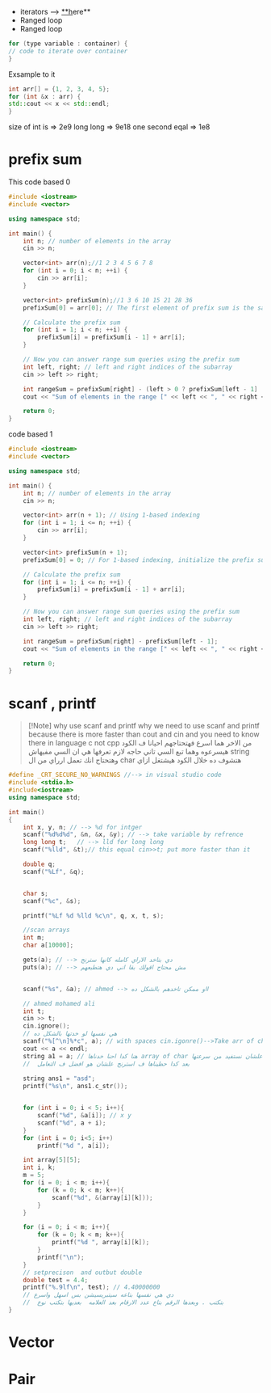 - iterators —> [**h](https://www.simplilearn.com/tutorials/cpp-tutorial/iterators-in-cpp)ere**
- Ranged loop
- Ranged loop

```cpp
for (type variable : container) {
// code to iterate over container
}
```

Exsample to it

```cpp
int arr[] = {1, 2, 3, 4, 5};
for (int &x : arr) {
std::cout << x << std::endl;
}
```

size of int is => 2e9 
long long => 9e18 
one second eqal => 1e8 

# prefix sum

This code based 0
```c++
#include <iostream>
#include <vector>

using namespace std;

int main() {
    int n; // number of elements in the array
    cin >> n;

    vector<int> arr(n);//1 2 3 4 5 6 7 8
    for (int i = 0; i < n; ++i) {
        cin >> arr[i];
    }

    vector<int> prefixSum(n);//1 3 6 10 15 21 28 36  
    prefixSum[0] = arr[0]; // The first element of prefix sum is the same as the first element of the array

    // Calculate the prefix sum
    for (int i = 1; i < n; ++i) {
        prefixSum[i] = prefixSum[i - 1] + arr[i];
    }

    // Now you can answer range sum queries using the prefix sum
    int left, right; // left and right indices of the subarray
    cin >> left >> right;

    int rangeSum = prefixSum[right] - (left > 0 ? prefixSum[left - 1] : 0);
    cout << "Sum of elements in the range [" << left << ", " << right << "] is: " << rangeSum << endl;

    return 0;
}

```

code based 1
```cpp
#include <iostream>
#include <vector>

using namespace std;

int main() {
    int n; // number of elements in the array
    cin >> n;

    vector<int> arr(n + 1); // Using 1-based indexing
    for (int i = 1; i <= n; ++i) {
        cin >> arr[i];
    }

    vector<int> prefixSum(n + 1);
    prefixSum[0] = 0; // For 1-based indexing, initialize the prefix sum at index 0 to 0

    // Calculate the prefix sum
    for (int i = 1; i <= n; ++i) {
        prefixSum[i] = prefixSum[i - 1] + arr[i];
    }

    // Now you can answer range sum queries using the prefix sum
    int left, right; // left and right indices of the subarray
    cin >> left >> right;

    int rangeSum = prefixSum[right] - prefixSum[left - 1];
    cout << "Sum of elements in the range [" << left << ", " << right << "] is: " << rangeSum << endl;

    return 0;
}

```

# scanf , printf

>[!Note] why use scanf and printf
> why we need to use scanf and printf
> because there  is more faster than cout and cin 
> and you need to know there in language c not cpp
> من الاخر هما اسرع فهتحتاجهم احيانا ف الكود هيسرعوه وهما تبع السي
> تاني حاجه لازم تعرفها هي ان السي مفيهاش string وهتحتاج انك تعمل ارراي من ال char 
> هتشوف ده خلال الكود هيشتغل ازاي 

```cpp
#define _CRT_SECURE_NO_WARNINGS //--> in visual studio code
#include <stdio.h>
#include<iostream>
using namespace std;

int main()
{
	int x, y, n; // --> %d for intger
	scanf("%d%d%d", &n, &x, &y); // --> take variable by refrence 
	long long t;   // --> lld for long long
	scanf("%lld", &t);// this equal cin>>t; put more faster than it

	double q;
	scanf("%Lf", &q);


	char s;
	scanf("%c", &s);

	printf("%Lf %d %lld %c\n", q, x, t, s);

	//scan arrays
	int m;
	char a[10000];

	gets(a); // --> دي بتاخد الاراي كامله كانها سترنج 
	puts(a); // --> مش محتاج اقولك بقا اني دي هتطبعهم 


	scanf("%s", &a); // ahmed --> ااو ممكن تاخدهم بالشكل ده 

	// ahmed mohamed ali 
	int t;
	cin >> t;
	cin.ignore();
	// هي نفسها لو خدتها بالشكل ده 
	scanf("%[^\n]%*c", a); // with spaces cin.igonre()-->Take arr of char 
	cout << a << endl;
	string a1 = a; // هنا كدا احنا خدناها array of char علشان نستفيد من سرعتها 
	//  بعد كدا حطيناها ف استرنج علشان هو افضل ف التعامل 
	
	string ans1 = "asd";
	printf("%s\n", ans1.c_str());


	for (int i = 0; i < 5; i++){
		scanf("%d", &a[i]); // x y 
		scanf("%d", a + i);
	}
	for (int i = 0; i<5; i++)
		printf("%d ", a[i]);

	int array[5][5];
	int i, k;
	m = 5;
	for (i = 0; i < m; i++){
		for (k = 0; k < m; k++){
			scanf("%d", &(array[i][k]));
		}
	}

	for (i = 0; i < m; i++){
		for (k = 0; k < m; k++){
			printf("%d ", array[i][k]);
		}
		printf("\n");
	}
	// setprecison  and outbut double
	double test = 4.4;
	printf("%.9lf\n", test); // 4.40000000
    // دي هي نفسها بتاعه سيتبريسيشن بس اسهل واسرع
    //  بتكتب . وبعدها الرقم بتاع عدد الارقام بعد العلامه  بعديها بتكتب نوع 
}
```
# Vector


# Pair 
